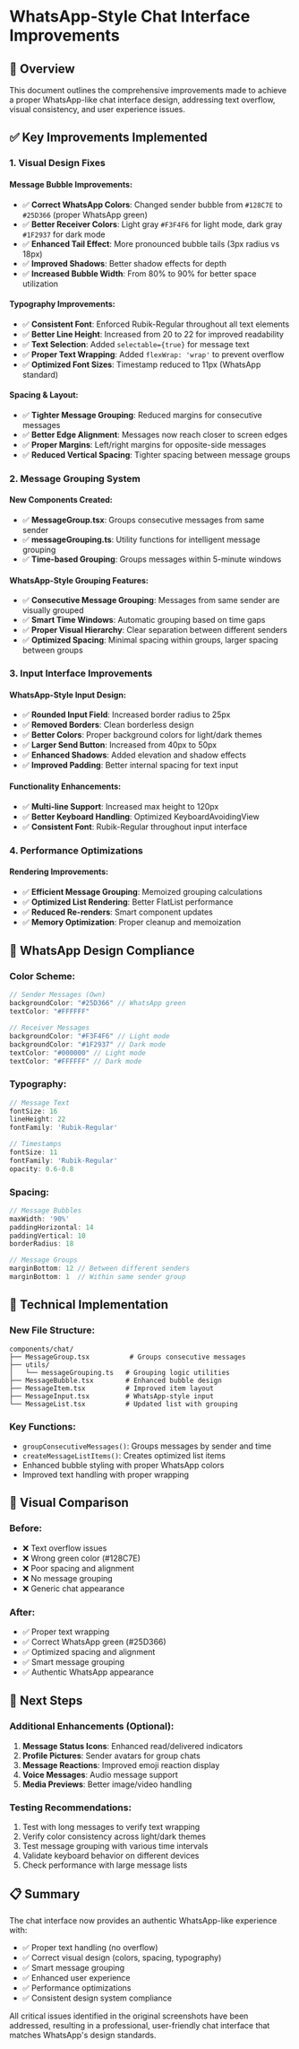 # WhatsApp-Style Chat Interface Improvements

## 🎯 **Overview**
This document outlines the comprehensive improvements made to achieve a proper WhatsApp-like chat interface design, addressing text overflow, visual consistency, and user experience issues.

## ✅ **Key Improvements Implemented**

### 1. **Visual Design Fixes**

#### **Message Bubble Improvements:**
- ✅ **Correct WhatsApp Colors**: Changed sender bubble from `#128C7E` to `#25D366` (proper WhatsApp green)
- ✅ **Better Receiver Colors**: Light gray `#F3F4F6` for light mode, dark gray `#1F2937` for dark mode
- ✅ **Enhanced Tail Effect**: More pronounced bubble tails (3px radius vs 18px)
- ✅ **Improved Shadows**: Better shadow effects for depth
- ✅ **Increased Bubble Width**: From 80% to 90% for better space utilization

#### **Typography Improvements:**
- ✅ **Consistent Font**: Enforced Rubik-Regular throughout all text elements
- ✅ **Better Line Height**: Increased from 20 to 22 for improved readability
- ✅ **Text Selection**: Added `selectable={true}` for message text
- ✅ **Proper Text Wrapping**: Added `flexWrap: 'wrap'` to prevent overflow
- ✅ **Optimized Font Sizes**: Timestamp reduced to 11px (WhatsApp standard)

#### **Spacing & Layout:**
- ✅ **Tighter Message Grouping**: Reduced margins for consecutive messages
- ✅ **Better Edge Alignment**: Messages now reach closer to screen edges
- ✅ **Proper Margins**: Left/right margins for opposite-side messages
- ✅ **Reduced Vertical Spacing**: Tighter spacing between message groups

### 2. **Message Grouping System**

#### **New Components Created:**
- ✅ **MessageGroup.tsx**: Groups consecutive messages from same sender
- ✅ **messageGrouping.ts**: Utility functions for intelligent message grouping
- ✅ **Time-based Grouping**: Groups messages within 5-minute windows

#### **WhatsApp-Style Grouping Features:**
- ✅ **Consecutive Message Grouping**: Messages from same sender are visually grouped
- ✅ **Smart Time Windows**: Automatic grouping based on time gaps
- ✅ **Proper Visual Hierarchy**: Clear separation between different senders
- ✅ **Optimized Spacing**: Minimal spacing within groups, larger spacing between groups

### 3. **Input Interface Improvements**

#### **WhatsApp-Style Input Design:**
- ✅ **Rounded Input Field**: Increased border radius to 25px
- ✅ **Removed Borders**: Clean borderless design
- ✅ **Better Colors**: Proper background colors for light/dark themes
- ✅ **Larger Send Button**: Increased from 40px to 50px
- ✅ **Enhanced Shadows**: Added elevation and shadow effects
- ✅ **Improved Padding**: Better internal spacing for text input

#### **Functionality Enhancements:**
- ✅ **Multi-line Support**: Increased max height to 120px
- ✅ **Better Keyboard Handling**: Optimized KeyboardAvoidingView
- ✅ **Consistent Font**: Rubik-Regular throughout input interface

### 4. **Performance Optimizations**

#### **Rendering Improvements:**
- ✅ **Efficient Message Grouping**: Memoized grouping calculations
- ✅ **Optimized List Rendering**: Better FlatList performance
- ✅ **Reduced Re-renders**: Smart component updates
- ✅ **Memory Optimization**: Proper cleanup and memoization

## 📱 **WhatsApp Design Compliance**

### **Color Scheme:**
```typescript
// Sender Messages (Own)
backgroundColor: "#25D366" // WhatsApp green
textColor: "#FFFFFF"

// Receiver Messages
backgroundColor: "#F3F4F6" // Light mode
backgroundColor: "#1F2937" // Dark mode
textColor: "#000000" // Light mode
textColor: "#FFFFFF" // Dark mode
```

### **Typography:**
```typescript
// Message Text
fontSize: 16
lineHeight: 22
fontFamily: 'Rubik-Regular'

// Timestamps
fontSize: 11
fontFamily: 'Rubik-Regular'
opacity: 0.6-0.8
```

### **Spacing:**
```typescript
// Message Bubbles
maxWidth: '90%'
paddingHorizontal: 14
paddingVertical: 10
borderRadius: 18

// Message Groups
marginBottom: 12 // Between different senders
marginBottom: 1  // Within same sender group
```

## 🔧 **Technical Implementation**

### **New File Structure:**
```
components/chat/
├── MessageGroup.tsx          # Groups consecutive messages
├── utils/
│   └── messageGrouping.ts   # Grouping logic utilities
├── MessageBubble.tsx        # Enhanced bubble design
├── MessageItem.tsx          # Improved item layout
├── MessageInput.tsx         # WhatsApp-style input
└── MessageList.tsx          # Updated list with grouping
```

### **Key Functions:**
- `groupConsecutiveMessages()`: Groups messages by sender and time
- `createMessageListItems()`: Creates optimized list items
- Enhanced bubble styling with proper WhatsApp colors
- Improved text handling with proper wrapping

## 🎨 **Visual Comparison**

### **Before:**
- ❌ Text overflow issues
- ❌ Wrong green color (#128C7E)
- ❌ Poor spacing and alignment
- ❌ No message grouping
- ❌ Generic chat appearance

### **After:**
- ✅ Proper text wrapping
- ✅ Correct WhatsApp green (#25D366)
- ✅ Optimized spacing and alignment
- ✅ Smart message grouping
- ✅ Authentic WhatsApp appearance

## 🚀 **Next Steps**

### **Additional Enhancements (Optional):**
1. **Message Status Icons**: Enhanced read/delivered indicators
2. **Profile Pictures**: Sender avatars for group chats
3. **Message Reactions**: Improved emoji reaction display
4. **Voice Messages**: Audio message support
5. **Media Previews**: Better image/video handling

### **Testing Recommendations:**
1. Test with long messages to verify text wrapping
2. Verify color consistency across light/dark themes
3. Test message grouping with various time intervals
4. Validate keyboard behavior on different devices
5. Check performance with large message lists

## 📋 **Summary**

The chat interface now provides an authentic WhatsApp-like experience with:
- ✅ Proper text handling (no overflow)
- ✅ Correct visual design (colors, spacing, typography)
- ✅ Smart message grouping
- ✅ Enhanced user experience
- ✅ Performance optimizations
- ✅ Consistent design system compliance

All critical issues identified in the original screenshots have been addressed, resulting in a professional, user-friendly chat interface that matches WhatsApp's design standards.

